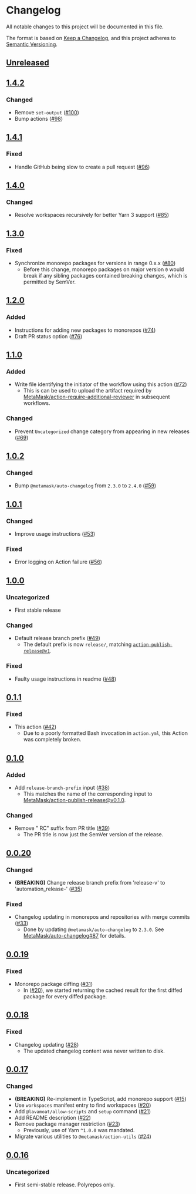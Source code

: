 # Changelog
All notable changes to this project will be documented in this file.

The format is based on [Keep a Changelog](https://keepachangelog.com/en/1.0.0/),
and this project adheres to [Semantic Versioning](https://semver.org/spec/v2.0.0.html).

## [Unreleased]

## [1.4.2]
### Changed
- Remove `set-output` ([#100](https://github.com/MetaMask/action-create-release-pr/pull/100))
- Bump actions ([#98](https://github.com/MetaMask/action-create-release-pr/pull/98))

## [1.4.1]
### Fixed
- Handle GitHub being slow to create a pull request ([#96](https://github.com/MetaMask/action-create-release-pr/pull/96))

## [1.4.0]
### Changed
- Resolve workspaces recursively for better Yarn 3 support ([#85](https://github.com/MetaMask/action-create-release-pr/pull/85))

## [1.3.0]
### Fixed
- Synchronize monorepo packages for versions in range 0.x.x ([#80](https://github.com/MetaMask/action-create-release-pr/pull/80))
  - Before this change, monorepo packages on major version `0` would break if any sibling packages contained breaking changes, which is permitted by SemVer.

## [1.2.0]
### Added
- Instructions for adding new packages to monorepos ([#74](https://github.com/MetaMask/action-create-release-pr/pull/74))
- Draft PR status option ([#76](https://github.com/MetaMask/action-create-release-pr/pull/76))

## [1.1.0]
### Added
- Write file identifying the initiator of the workflow using this action ([#72](https://github.com/MetaMask/action-create-release-pr/pull/72))
  - This is can be used to upload the artifact required by [MetaMask/action-require-additional-reviewer](https://github.com/MetaMask/action-require-additional-reviewer) in subsequent workflows.

### Changed
- Prevent `Uncategorized` change category from appearing in new releases ([#69](https://github.com/MetaMask/action-create-release-pr/pull/69))

## [1.0.2]
### Changed
- Bump `@metamask/auto-changelog` from `2.3.0` to `2.4.0` ([#59](https://github.com/MetaMask/action-create-release-pr/pull/59))

## [1.0.1]
### Changed
- Improve usage instructions ([#53](https://github.com/MetaMask/action-create-release-pr/pull/53))

### Fixed
- Error logging on Action failure ([#56](https://github.com/MetaMask/action-create-release-pr/pull/56))

## [1.0.0]
### Uncategorized
- First stable release

### Changed
- Default release branch prefix ([#49](https://github.com/MetaMask/action-create-release-pr/pull/49))
  - The default prefix is now `release/`, matching [`action-publish-release@v1`](https://github.com/MetaMask/action-publish-release).

### Fixed
- Faulty usage instructions in readme ([#48](https://github.com/MetaMask/action-create-release-pr/pull/48))

## [0.1.1]
### Fixed
- This action ([#42](https://github.com/MetaMask/action-create-release-pr/pull/42))
  - Due to a poorly formatted Bash invocation in `action.yml`, this Action was completely broken.

## [0.1.0]
### Added
- Add `release-branch-prefix` input ([#38](https://github.com/MetaMask/action-create-release-pr/pull/38))
  - This matches the name of the corresponding input to [MetaMask/action-publish-release@v0.1.0](https://github.com/MetaMask/action-publish-release).

### Changed
- Remove " RC" suffix from PR title ([#39](https://github.com/MetaMask/action-create-release-pr/pull/39))
  - The PR title is now just the SemVer version of the release.

## [0.0.20]
### Changed
- **(BREAKING)** Change release branch prefix from 'release-v' to 'automation_release-' ([#35](https://github.com/MetaMask/action-create-release-pr/pull/35))

### Fixed
- Changelog updating in monorepos and repositories with merge commits ([#33](https://github.com/MetaMask/action-create-release-pr/pull/33))
  - Done by updating `@metamask/auto-changelog` to `2.3.0`. See [MetaMask/auto-changelog#87](https://github.com/MetaMask/auto-changelog/pull/87) for details.

## [0.0.19]
### Fixed
- Monorepo package diffing ([#31](https://github.com/MetaMask/action-create-release-pr/pull/31))
  - In ([#20](https://github.com/MetaMask/action-create-release-pr/pull/20)), we started returning the cached result for the first diffed package for every diffed package.

## [0.0.18]
### Fixed
- Changelog updating ([#28](https://github.com/MetaMask/action-create-release-pr/pull/28))
  - The updated changelog content was never written to disk.

## [0.0.17]
### Changed
- **(BREAKING)** Re-implement in TypeScript, add monorepo support ([#15](https://github.com/MetaMask/action-create-release-pr/pull/15))
- Use `workspaces` manifest entry to find workspaces ([#20](https://github.com/MetaMask/action-create-release-pr/pull/20))
- Add `@lavamoat/allow-scripts` and `setup` command ([#21](https://github.com/MetaMask/action-create-release-pr/pull/21))
- Add README description ([#22](https://github.com/MetaMask/action-create-release-pr/pull/22))
- Remove package manager restriction ([#23](https://github.com/MetaMask/action-create-release-pr/pull/23))
  - Previously, use of Yarn `^1.0.0` was mandated.
- Migrate various utilities to `@metamask/action-utils` ([#24](https://github.com/MetaMask/action-create-release-pr/pull/24))

## [0.0.16]
### Uncategorized
- First semi-stable release. Polyrepos only.

[Unreleased]: https://github.com/MetaMask/action-create-release-pr/compare/v1.4.2...HEAD
[1.4.2]: https://github.com/MetaMask/action-create-release-pr/compare/v1.4.1...v1.4.2
[1.4.1]: https://github.com/MetaMask/action-create-release-pr/compare/v1.4.0...v1.4.1
[1.4.0]: https://github.com/MetaMask/action-create-release-pr/compare/v1.3.0...v1.4.0
[1.3.0]: https://github.com/MetaMask/action-create-release-pr/compare/v1.2.0...v1.3.0
[1.2.0]: https://github.com/MetaMask/action-create-release-pr/compare/v1.1.0...v1.2.0
[1.1.0]: https://github.com/MetaMask/action-create-release-pr/compare/v1.0.2...v1.1.0
[1.0.2]: https://github.com/MetaMask/action-create-release-pr/compare/v1.0.1...v1.0.2
[1.0.1]: https://github.com/MetaMask/action-create-release-pr/compare/v1.0.0...v1.0.1
[1.0.0]: https://github.com/MetaMask/action-create-release-pr/compare/v0.1.1...v1.0.0
[0.1.1]: https://github.com/MetaMask/action-create-release-pr/compare/v0.1.0...v0.1.1
[0.1.0]: https://github.com/MetaMask/action-create-release-pr/compare/v0.0.20...v0.1.0
[0.0.20]: https://github.com/MetaMask/action-create-release-pr/compare/v0.0.19...v0.0.20
[0.0.19]: https://github.com/MetaMask/action-create-release-pr/compare/v0.0.18...v0.0.19
[0.0.18]: https://github.com/MetaMask/action-create-release-pr/compare/v0.0.17...v0.0.18
[0.0.17]: https://github.com/MetaMask/action-create-release-pr/compare/v0.0.16...v0.0.17
[0.0.16]: https://github.com/MetaMask/action-create-release-pr/releases/tag/v0.0.16
